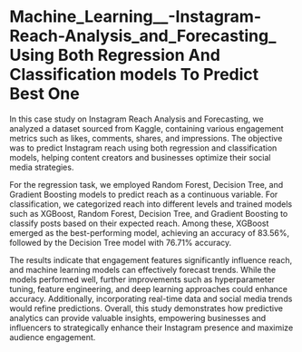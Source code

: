 # Machine_Learning__-Instagram-Reach-Analysis_and_Forecasting_ Using Both Regression And Classification models To Predict Best One

In this case study on Instagram Reach Analysis and Forecasting, we analyzed a dataset sourced from Kaggle, containing various engagement metrics such as likes, comments, shares, and impressions. The objective was to predict Instagram reach using both regression and classification models, helping content creators and businesses optimize their social media strategies.

For the regression task, we employed Random Forest, Decision Tree, and Gradient Boosting models to predict reach as a continuous variable. For classification, we categorized reach into different levels and trained models such as XGBoost, Random Forest, Decision Tree, and Gradient Boosting to classify posts based on their expected reach. Among these, XGBoost emerged as the best-performing model, achieving an accuracy of 83.56%, followed by the Decision Tree model with 76.71% accuracy.

The results indicate that engagement features significantly influence reach, and machine learning models can effectively forecast trends. While the models performed well, further improvements such as hyperparameter tuning, feature engineering, and deep learning approaches could enhance accuracy. Additionally, incorporating real-time data and social media trends would refine predictions. Overall, this study demonstrates how predictive analytics can provide valuable insights, empowering businesses and influencers to strategically enhance their Instagram presence and maximize audience engagement.








